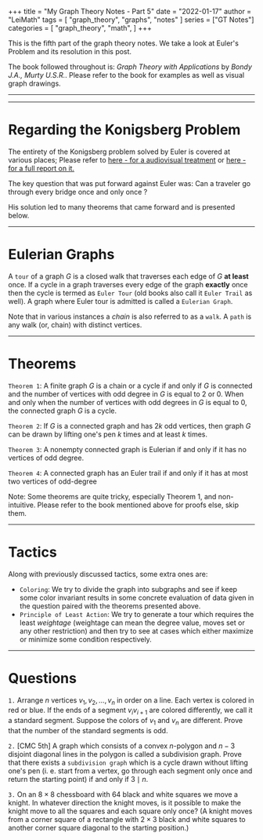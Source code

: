 +++
title = "My Graph Theory Notes - Part 5"
date = "2022-01-17"
author = "LeiMath"
tags = [
    "graph_theory",
    "graphs",
    "notes"
]
series = ["GT Notes"]
categories = [
    "graph_theory",
    "math",
]
+++

This is the fifth part of the graph theory notes. We take a look at Euler's Problem and its resolution in this post.

The book followed throughout is: _Graph Theory with Applications_ by _Bondy J.A., Murty U.S.R._. Please refer to the book for examples as well as visual graph drawings.

---
---

# Regarding the Konigsberg Problem

The entirety of the Konigsberg problem solved by Euler is covered at various places; Please refer to [here - for a audiovisual treatment](https://www.youtube.com/watch?v=nZwSo4vfw6c) or [here - for a full report on it.](https://www.maa.org/press/periodicals/convergence/leonard-eulers-solution-to-the-konigsberg-bridge-problem)

The key question that was put forward against Euler was: Can a traveler go through every bridge once and only once ?

His solution led to many theorems that came forward and is presented below.

---

# Eulerian Graphs

A `tour` of a graph $G$ is a closed walk that traverses each edge of $G$ **at least** once.
If a cycle in a graph traverses every edge of the graph **exactly** once then the cycle is termed as `Euler Tour` (old books also call it `Euler Trail` as well).
A graph where Euler tour is admitted is called a `Eulerian Graph`.

Note that in various instances a _chain_ is also referred to as a `walk`.
A `path` is any walk (or, chain) with distinct vertices.

---

# Theorems

`Theorem 1`: A finite graph $G$ is a chain or a cycle if and only if $G$ is connected and the number of vertices with odd degree in $G$ is equal to $2$ or $0$. When and only when the number of vertices with odd degrees in $G$ is equal to $0$, the connected graph $G$ is a cycle.

`Theorem 2`: If $G$ is a connected graph and has $2k$ odd vertices, then graph $G$ can be drawn by lifting one's pen $k$ times and at least $k$ times.

`Theorem 3`: A nonempty connected graph is Eulerian if and only if it has 
no vertices of odd degree.

`Theorem 4`: A connected graph has an Euler trail if and only if it has at 
most two vertices of odd-degree

Note: Some theorems are quite tricky, especially Theorem 1, and non-intuitive. Please refer to the book mentioned above for proofs else, skip them.

---

# Tactics

Along with previously discussed tactics, some extra ones are:

* `Coloring`: We try to divide the graph into subgraphs and see if keep some color invariant results in some concrete evaluation of data given in the question paired with the theorems presented above.
* `Principle of Least Action`: We try to generate a tour which requires the least _weightage_ (weightage can mean the degree value, moves set or any other restriction) and then try to see at cases which either maximize or minimize some condition respectively.

---

# Questions

`1.` Arrange $n$ vertices $v_{1}, v_{2}, \ldots, v_{n}$ in order on a line. Each vertex is colored in red or blue. If the ends of a segment $v_{i} v_{i+1}$ are colored differently, we call it a standard segment. Suppose the colors of $v_{1}$ and $v_{n}$ are different. Prove that the number of the standard segments is odd.

`2.` [CMC 5th] A graph which consists of a convex $n$-polygon and $n-3$ disjoint diagonal lines in the polygon is called a subdivision graph.
Prove that there exists a `subdivision graph` which is a cycle drawn without lifting one's pen (i. e. start from a vertex, go through each segment only once and return the starting point) if and only if $3 \mid n$. 

`3.` On an $8 \times 8$ chessboard with 64 black and white squares we move a knight. In whatever direction the knight moves, is it possible to make the knight move to all the squares and each square only once? (A knight moves from a corner square of a rectangle with $2 \times 3$ black and white squares to another corner square diagonal to the starting position.)